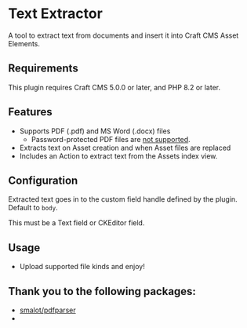 # Text Extractor

A tool to extract text from documents and insert it into Craft CMS Asset Elements.

## Requirements

This plugin requires Craft CMS 5.0.0 or later, and PHP 8.2 or later.

## Features
- Supports PDF (.pdf) and MS Word (.docx) files
    - Password-protected PDF files are [not supported](https://github.com/smalot/pdfparser/blob/master/doc/Usage.md#pdf-encryption).
- Extracts text on Asset creation and when Asset files are replaced
- Includes an Action to extract text from the Assets index view.

## Configuration
Extracted text goes in to the custom field handle defined by the plugin. Default to `body`.

This must be a Text field or CKEditor field.

## Usage
- Upload supported file kinds and enjoy!

## Thank you to the following packages:
- [smalot/pdfparser](https://github.com/smalot/pdfparser)
- 
